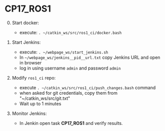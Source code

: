 # CP17_ROS1

0. Start docker:
    - execute: `. ~/catkin_ws/src/ros1_ci/docker.bash`

1. Start Jenkins:
    - execute: `. ~/webpage_ws/start_jenkins.sh`
    - In `~/webpage_ws/jenkins__pid__url.txt` copy Jenkins URL and open in browser
    - log in using username `admin` and password `admin`

2. Modify `ros1_ci` repo:
    - execute `. ~/catkin_ws/src/ros1_ci/push_changes.bash` command
    - when asked for git credentials, copy them from "~/catkin_ws/src/git.txt"
    - Wait up to 1 minutes

3. Monitor Jenkins:
    - In Jenkin open task **CP17_ROS1** and verify results.
